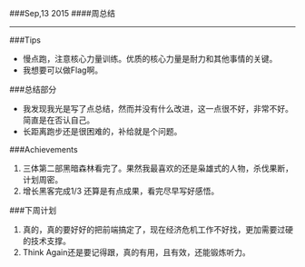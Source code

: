 ###Sep,13 2015
####周总结
***
###Tips
+ 慢点跑，注意核心力量训练。优质的核心力量是耐力和其他事情的关键。
+ 我想要可以做Flag啊。

###总结部分
+ 我发现我光是写了点总结，然而并没有什么改进，这一点很不好，非常不好。简直是在否认自己。
+ 长距离跑步还是很困难的，补给就是个问题。

###Achievements
1. 三体第二部黑暗森林看完了。果然我最喜欢的还是枭雄式的人物，杀伐果断，计划周密。
2. 增长黑客完成1/3 还算是有点成果，看完尽早写好感悟。

###下周计划
1. 真的，真的要好好的把前端搞定了，现在经济危机工作不好找，更加需要过硬的技术支撑。
2. Think Again还是要记得跟，真的有用，且有效，还能锻炼听力。